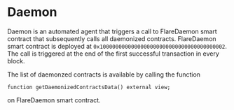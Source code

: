 # Daemon

Daemon is an automated agent that triggers a call to FlareDaemon smart contract that subsequently calls all daemonized contracts.
FlareDaemon smart contract is deployed at
`0x1000000000000000000000000000000000000002`.
The call is triggered at the end of the first successful transaction in every block.

The list of daemonzed contracts is available by calling the function

```Solidity
function getDaemonizedContractsData() external view;
```

on FlareDaemon smart contract.
